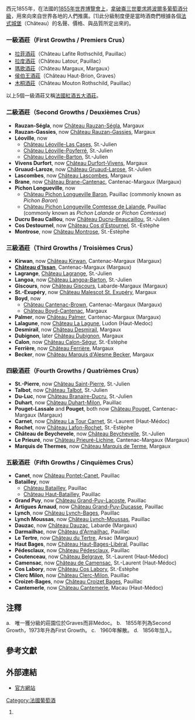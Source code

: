 西元1855年，在法國的[1855年世界博覽會上](https://zh.wikipedia.org/wiki/1855年世界博覽會 "wikilink")，[拿破崙三世要求將](https://zh.wikipedia.org/wiki/拿破崙三世 "wikilink")[波爾多葡萄酒分級](https://zh.wikipedia.org/wiki/波爾多葡萄酒 "wikilink")，用來向來自世界各地的人們推廣。\[1\]此分級制度便是當時酒商們根據各個[法式城堡](../Page/法式城堡.md "wikilink")（Château）的名聲、價格、與品質所定出來的。

### 一級酒莊（First Growths / Premiers Crus）

  - [拉菲酒莊](https://zh.wikipedia.org/wiki/拉菲酒莊 "wikilink")（Château Lafite
    Rothschild, Pauillac）
  - [拉度酒莊](https://zh.wikipedia.org/wiki/拉度酒莊 "wikilink")（Château
    Latour, Pauillac）
  - [瑪歌酒莊](../Page/瑪歌酒莊.md "wikilink")（Château Margaux, Margaux）
  - [侯伯王酒莊](https://zh.wikipedia.org/wiki/侯伯王酒莊 "wikilink")（Château
    Haut-Brion, Graves）<small></small>
  - [木桐酒莊](https://zh.wikipedia.org/wiki/木桐酒莊 "wikilink")（Château Mouton
    Rothschild, Pauillac）<small></small>

以上5個一級酒莊又稱[法國紅酒五大酒莊](https://zh.wikipedia.org/wiki/法國紅酒五大酒莊 "wikilink")。

### 二級酒莊（Second Growths / Deuxièmes Crus）

  - **Rauzan-Ségla**, now [Château
    Rauzan-Ségla](https://zh.wikipedia.org/wiki/Château_Rauzan-Ségla "wikilink"),
    Margaux
  - **Rauzan-Gassies**, now [Château
    Rauzan-Gassies](https://zh.wikipedia.org/wiki/Château_Rauzan-Gassies "wikilink"),
    Margaux
  - **Léoville**, now
      - [Château Léoville-Las
        Cases](https://zh.wikipedia.org/wiki/Château_Léoville-Las_Cases "wikilink"),
        St.-Julien
      - [Château
        Léoville-Poyferré](https://zh.wikipedia.org/wiki/Château_Léoville-Poyferré "wikilink"),
        St.-Julien
      - [Château
        Léoville-Barton](https://zh.wikipedia.org/wiki/Château_Léoville-Barton "wikilink"),
        St.-Julien
  - **Vivens Durfort**, now [Château
    Durfort-Vivens](https://zh.wikipedia.org/wiki/Château_Durfort-Vivens "wikilink"),
    Margaux
  - **Gruaud-Laroze**, now [Château
    Gruaud-Larose](https://zh.wikipedia.org/wiki/Château_Gruaud-Larose "wikilink"),
    St.-Julien
  - **Lascombes**, now [Château
    Lascombes](https://zh.wikipedia.org/wiki/Château_Lascombes "wikilink"),
    Margaux
  - **Brane**, now [Château
    Brane-Cantenac](https://zh.wikipedia.org/wiki/Château_Brane-Cantenac "wikilink"),
    Cantenac-Margaux (Margaux)
  - **Pichon Longueville**, now
      - [Château Pichon Longueville
        Baron](https://zh.wikipedia.org/wiki/Château_Pichon_Longueville_Baron "wikilink"),
        Pauillac (commonly known as *Pichon Baron*)
      - [Château Pichon Longueville Comtesse de
        Lalande](https://zh.wikipedia.org/wiki/Château_Pichon_Longueville_Comtesse_de_Lalande "wikilink"),
        Pauillac (commonly known as *Pichon Lalande* or *Pichon
        Comtesse*)
  - **Ducru Beau Caillou**, now [Château
    Ducru-Beaucaillou](https://zh.wikipedia.org/wiki/Château_Ducru-Beaucaillou "wikilink"),
    St.-Julien
  - **Cos Destournel**, now [Château Cos
    d'Estournel](https://zh.wikipedia.org/wiki/Château_Cos_d'Estournel "wikilink"),
    St.-Estèphe
  - **Montrose**, now [Château
    Montrose](https://zh.wikipedia.org/wiki/Château_Montrose "wikilink"),
    St.-Estèphe

### 三級酒莊（Third Growths / Troisièmes Crus）

  - **Kirwan**, now [Château
    Kirwan](https://zh.wikipedia.org/wiki/Château_Kirwan "wikilink"),
    Cantenac-Margaux (Margaux)
  - **[Château
    d'Issan](https://zh.wikipedia.org/wiki/Château_d'Issan "wikilink")**,
    Cantenac-Margaux (Margaux)
  - **Lagrange**, [Château
    Lagrange](https://zh.wikipedia.org/wiki/Château_Lagrange "wikilink"),
    St.-Julien
  - **Langoa**, now [Château
    Langoa-Barton](https://zh.wikipedia.org/wiki/Château_Langoa-Barton "wikilink"),
    St.-Julien
  - **Giscours**, now [Château
    Giscours](https://zh.wikipedia.org/wiki/Château_Giscours "wikilink"),
    Labarde-Margaux (Margaux)
  - **St.-Exupéry**, now [Château Malescot St.
    Exupéry](https://zh.wikipedia.org/wiki/Château_Malescot_St._Exupéry "wikilink"),
    Margaux
  - **Boyd**, now
      - [Château
        Cantenac-Brown](https://zh.wikipedia.org/wiki/Château_Cantenac-Brown "wikilink"),
        Cantenac-Margaux (Margaux)
      - [Château
        Boyd-Cantenac](https://zh.wikipedia.org/wiki/Château_Boyd-Cantenac "wikilink"),
        Margaux
  - **Palmer**, now [Château
    Palmer](https://zh.wikipedia.org/wiki/Château_Palmer "wikilink"),
    Cantenac-Margaux (Margaux)
  - **Lalagune**, now [Château La
    Lagune](https://zh.wikipedia.org/wiki/Château_La_Lagune "wikilink"),
    Ludon (Haut-Medoc)
  - **Desmirail**, now [Château
    Desmirail](https://zh.wikipedia.org/wiki/Château_Desmirail "wikilink"),
    Margaux
  - **Dubignon**,<small></small> later [Château
    Dubignon](https://zh.wikipedia.org/wiki/Château_Dubignon "wikilink"),
    Margaux
  - **Calon**, now [Château
    Calon-Ségur](https://zh.wikipedia.org/wiki/Château_Calon-Ségur "wikilink"),
    St.-Estèphe
  - **Ferrière**, now [Château
    Ferrière](https://zh.wikipedia.org/wiki/Château_Ferrière "wikilink"),
    Margaux
  - **Becker**, now [Château Marquis d'Alesme
    Becker](https://zh.wikipedia.org/wiki/Château_Marquis_d'Alesme_Becker "wikilink"),
    Margaux

### 四級酒莊（Fourth Growths / Quatrièmes Crus）

  - **St.-Pierre**, now [Château
    Saint-Pierre](https://zh.wikipedia.org/wiki/Château_Saint-Pierre "wikilink"),
    St.-Julien
  - **Talbot**, now [Château
    Talbot](https://zh.wikipedia.org/wiki/Château_Talbot "wikilink"),
    St.-Julien
  - **Du-Luc**, now [Château
    Branaire-Ducru](https://zh.wikipedia.org/wiki/Château_Branaire-Ducru "wikilink"),
    St.-Julien
  - **Duhart**, now [Château
    Duhart-Milon](https://zh.wikipedia.org/wiki/Château_Duhart-Milon "wikilink"),
    Pauillac
  - **Pouget-Lassale** and **Pouget**, both now [Château
    Pouget](https://zh.wikipedia.org/wiki/Château_Pouget "wikilink"),
    Cantenac-Margaux (Margaux)
  - **Carnet**, now [Château La Tour
    Carnet](https://zh.wikipedia.org/wiki/Château_La_Tour_Carnet "wikilink"),
    St.-Laurent (Haut-Médoc)
  - **Rochet**, now [Château
    Lafon-Rochet](https://zh.wikipedia.org/wiki/Château_Lafon-Rochet "wikilink"),
    St.-Estèphe
  - **Château de Beychevele**, now [Château
    Beychevelle](https://zh.wikipedia.org/wiki/Château_Beychevelle "wikilink"),
    St.-Julien
  - **Le Prieuré**, now [Château
    Prieuré-Lichine](https://zh.wikipedia.org/wiki/Château_Prieuré-Lichine "wikilink"),
    Cantenac-Margaux (Margaux)
  - **Marquis de Thermes**, now [Château Marquis de
    Terme](https://zh.wikipedia.org/wiki/Château_Marquis_de_Terme "wikilink"),
    Margaux

### 五級酒莊（Fifth Growths / Cinquièmes Crus）

  - **Canet**, now [Château
    Pontet-Canet](https://zh.wikipedia.org/wiki/Château_Pontet-Canet "wikilink"),
    Pauillac
  - **Batailley**, now
      - [Château
        Batailley](https://zh.wikipedia.org/wiki/Château_Batailley "wikilink"),
        Pauillac
      - [Château
        Haut-Batailley](https://zh.wikipedia.org/wiki/Château_Haut-Batailley "wikilink"),
        Pauillac
  - **Grand Puy**, now [Château
    Grand-Puy-Lacoste](https://zh.wikipedia.org/wiki/Château_Grand-Puy-Lacoste "wikilink"),
    Pauillac
  - **Artigues Arnaud**, now [Château
    Grand-Puy-Ducasse](https://zh.wikipedia.org/wiki/Château_Grand-Puy-Ducasse "wikilink"),
    Pauillac
  - **Lynch**, now [Château
    Lynch-Bages](https://zh.wikipedia.org/wiki/Château_Lynch-Bages "wikilink"),
    Pauillac
  - **Lynch Moussas**, now [Château
    Lynch-Moussas](https://zh.wikipedia.org/wiki/Château_Lynch-Moussas "wikilink"),
    Pauillac
  - **Dauzac**, now [Château
    Dauzac](https://zh.wikipedia.org/wiki/Château_Dauzac "wikilink"),
    Labarde (Margaux)
  - **Darmailhac**, now [Château
    d'Armailhac](https://zh.wikipedia.org/wiki/Château_d'Armailhac "wikilink"),
    Pauillac
  - **Le Tertre**, now [Château du
    Tertre](https://zh.wikipedia.org/wiki/Château_du_Tertre "wikilink"),
    Arsac (Margaux)
  - **Haut Bages**, now [Château
    Haut-Bages-Libéral](https://zh.wikipedia.org/wiki/Château_Haut-Bages-Libéral "wikilink"),
    Pauillac
  - **Pédesclaux**, now [Château
    Pédesclaux](https://zh.wikipedia.org/wiki/Château_Pédesclaux "wikilink"),
    Pauillac
  - **Coutenceau**, now [Château
    Belgrave](https://zh.wikipedia.org/wiki/Château_Belgrave "wikilink"),
    St.-Laurent (Haut-Médoc)
  - **Camensac**, now [Château de
    Camensac](https://zh.wikipedia.org/wiki/Château_de_Camensac "wikilink"),
    St.-Laurent (Haut-Médoc)
  - **Cos Labory**, now [Château Cos
    Labory](https://zh.wikipedia.org/wiki/Château_Cos_Labory "wikilink"),
    St.-Estèphe
  - **Clerc Milon**, now [Château
    Clerc-Milon](https://zh.wikipedia.org/wiki/Château_Clerc-Milon "wikilink"),
    Pauillac
  - **Croizet-Bages**, now [Château Croizet
    Bages](https://zh.wikipedia.org/wiki/Château_Croizet_Bages "wikilink"),
    Pauillac
  - **Cantemerle**,<small></small> now [Château
    Cantemerle](https://zh.wikipedia.org/wiki/Château_Cantemerle "wikilink"),
    Macau (Haut-Médoc)

## 注釋

a.   唯一獲分級的莊園位於Graves而非Médoc。
b.   1855年列為Second Growth，1973年升為First Growth。
c.   1960年解散。
d.   1856年加入。

## 參考文獻

## 外部連結

  - [官方網站](http://www.grand-cru-classe.com/)

[Category:法國葡萄酒](https://zh.wikipedia.org/wiki/Category:法國葡萄酒 "wikilink")

1.